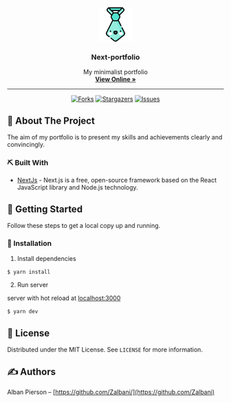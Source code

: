 <!-- PROJECT LOGO -->
<br />
<p align="center">
  <a href="https://github.com/zalbani/Next-portfolio">
    <img src="./tie.png" alt="Next-portfolio logo" width="80px">
  </a>

  <h3 align="center">Next-portfolio</h3>

  <p align="center">
    My minimalist portfolio
    <br />
    <a href="https://zalbani.dev"><strong>View Online »</strong></a>
    <br />
  </p>
  <hr/>
</p>
<div align="center">

[![Forks][forks-shield]][forks-url]
[![Stargazers][stars-shield]][stars-url]
[![Issues][issues-shield]][issues-url]

</div>

## 🧐 About The Project <a name = "about"></a>

The aim of my portfolio is to present my skills and achievements clearly and convincingly.

### ⛏️ Built With

- [NextJs](https://nextjs.org/) - Next.js is a free, open-source framework based on the React JavaScript library and Node.js technology.

## 🏁 Getting Started <a name = "getting_started"></a>

Follow these steps to get a local copy up and running.

### 🚀 Installation

1. Install dependencies

```sh
$ yarn install
```

2. Run server

server with hot reload at [localhost:3000](http://localhost:3000)

```sh
$ yarn dev
```

<!--

### 🎈 File structure

```sh
.
├─ assets
├─ sass
│   ├─ components
│   ├─ layout
│   ├─ pages
│   ├─ reset
│   ├─ utilities
│   └─ main.scss
└─ index.html
```

## 🚧 Roadmap <a name = "roadmap"></a>

- [ ] Reorganization of the file structure
- [ ] Fancy home page
- [ ] Some crazy text animations
- [ ] Smooth scrolling

more to come ...
-->

## 📝 License <a name = "license"></a>

Distributed under the MIT License. See `LICENSE` for more information.

## ✍️ Authors <a name = "authors"></a>

Alban Pierson – [https://github.com/Zalbani/](https://github.com/Zalbani)

<!--
## 🎉 Acknowledgements <a name = "acknowledgement"></a>

- Hat tip to anyone whose code was used
- Inspiration
- References
-->

[forks-shield]: https://img.shields.io/github/forks/zalbani/Next-portfolio?style=for-the-badge
[forks-url]: https://github.com/zalbani/Next-portfolio/network/members
[stars-shield]: https://img.shields.io/github/stars/zalbani/Next-portfolio?style=for-the-badge
[stars-url]: https://github.com/zalbani/Next-portfolio/stargazers
[issues-shield]: https://img.shields.io/github/issues/zalbani/Next-portfolio?style=for-the-badge
[issues-url]: https://github.com/zalbani/Next-portfolio/issues
